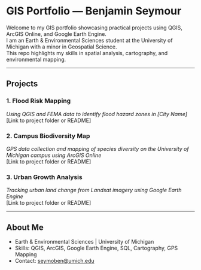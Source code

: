# GIS Portfolio — Benjamin Seymour

Welcome to my GIS portfolio showcasing practical projects using QGIS, ArcGIS Online, and Google Earth Engine.  
I am an Earth & Environmental Sciences student at the University of Michigan with a minor in Geospatial Science.  
This repo highlights my skills in spatial analysis, cartography, and environmental mapping.

---

## Projects

### 1. Flood Risk Mapping  
*Using QGIS and FEMA data to identify flood hazard zones in [City Name]*  
[Link to project folder or README]

### 2. Campus Biodiversity Map  
*GPS data collection and mapping of species diversity on the University of Michigan campus using ArcGIS Online*  
[Link to project folder or README]

### 3. Urban Growth Analysis  
*Tracking urban land change from Landsat imagery using Google Earth Engine*  
[Link to project folder or README]

---

## About Me

- Earth & Environmental Sciences | University of Michigan  
- Skills: QGIS, ArcGIS, Google Earth Engine, SQL, Cartography, GPS Mapping  
- Contact: seymoben@umich.edu
